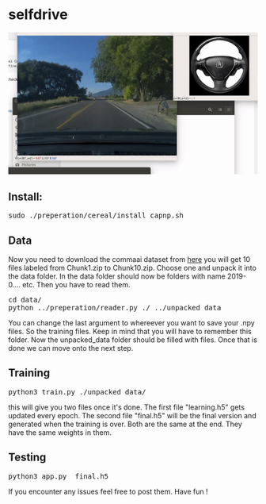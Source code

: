 
selfdrive
==================
![driving](drivingman.gif)
## Install:
<pre>
sudo ./preperation/cereal/install_capnp.sh
</pre>
## Data
Now you need to download the commaai dataset from [here](https://github.com/commaai/comma2k19)
you will get 10 files labeled from Chunk1.zip to Chunk10.zip. Choose one and unpack it into the
data folder. In the data folder should now be folders with name 2019-0.... etc. Then you have to read 
them. 
<pre>
cd data/
python ../preperation/reader.py ./ ../unpacked_data
</pre> 

You can change the last argument to whereever you want to save your .npy files. So the training files.
Keep in mind that you will have to remember this folder. Now the unpacked_data folder should be filled with files. Once that is done we can move onto the next step.

## Training 
<pre>
python3 train.py ./unpacked_data/
</pre>
this will give you two files once it's done. The first file "learning.h5" gets updated every epoch. The second file "final.h5" will be the final version and generated when the training is over. Both are the same at the end. They have the same weights in them.

## Testing 
<pre>
python3 app.py <path-to-video-driving-file> final.h5
</pre>

If you encounter any issues feel free to post them. Have fun !








